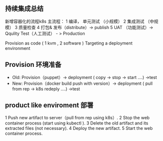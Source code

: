
## 持续集成总结
新增容器化的流程k8s
主流程：
 1 编译， 单元测试 （小规模）
 2 集成测试 （中规模）
 3 质量检查
 4 打包& 发布（distribute）-> publish
 5 UAT （功能测试）-> Qqulity Test（人工测试） - > Production

Provision as code ( 1 kvm , 2 software )
Targeting a deployment environment

## Provision 环境准备

- Old: Provision（puppet）-> deployment ( copy -> stop -> start ....) ->test
- New: Provision（docker build push with version）-> deployment ( pull from rep -> k8s redeply ....) ->test


## product like enviroment 部署
1 Push new artifact to server（pull from rep using k8s）.
2 Stop the web container process (start using kubectl ).
3 Delete the old artifact and its extracted files (not necessary).
4 Deploy the new artifact.
5 Start the web container process.
